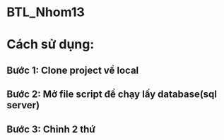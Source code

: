 # BTL_Nhom13
# Cách sử dụng:
## Bước 1: Clone project về local
## Bước 2: Mở file script để chạy lấy database(sql server)
## Bước 3: Chỉnh 2 thứ
